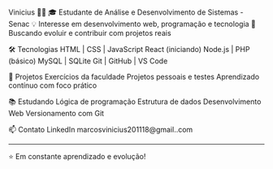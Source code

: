 Vinicius 👨‍💻
🎓 Estudante de Análise e Desenvolvimento de Sistemas - Senac
💡 Interesse em desenvolvimento web, programação e tecnologia
🚀 Buscando evoluir e contribuir com projetos reais

🛠️ Tecnologias
HTML | CSS | JavaScript
React (iniciando)
Node.js | PHP (básico)
MySQL | SQLite
Git | GitHub | VS Code

📂 Projetos
Exercícios da faculdade
Projetos pessoais e testes
Aprendizado contínuo com foco prático

📚 Estudando
Lógica de programação
Estrutura de dados
Desenvolvimento Web
Versionamento com Git

📫 Contato
LinkedIn
marcosvinicius201118@gmail..com 

---

⭐ Em constante aprendizado e evolução!
